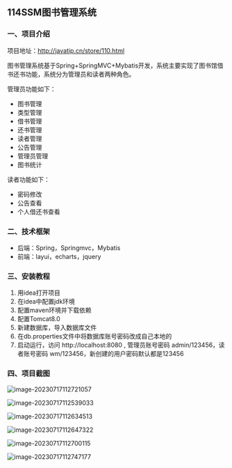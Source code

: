 ## 114SSM图书管理系统

### 一、项目介绍

项目地址：http://javatip.cn/store/110.html

图书管理系统基于Spring+SpringMVC+Mybatis开发，系统主要实现了图书馆借书还书功能，系统分为管理员和读者两种角色。

管理员功能如下：

- 图书管理
- 类型管理
- 借书管理
- 还书管理
- 读者管理
- 公告管理
- 管理员管理
- 图书统计

读者功能如下：

- 密码修改
- 公告查看
- 个人借还书查看

### 二、技术框架

- 后端：Spring，Springmvc，Mybatis
- 前端：layui，echarts，jquery

### 三、安装教程

1. 用idea打开项目
2. 在idea中配置jdk环境
3. 配置maven环境并下载依赖
4. 配置Tomcat8.0
5. 新建数据库，导入数据库文件
6. 在db.properties文件中将数据库账号密码改成自己本地的
7. 启动运行，访问 http://localhost:8080  , 管理员账号密码 admin/123456，读者账号密码 wm/123456，新创建的用户密码默认都是123456

### 四、项目截图

![image-20230717112721057](http://image.javatip.cn/bysj/20230717112721.png)

![image-20230717112539033](http://image.javatip.cn/bysj/20230717112547.png)

![image-20230717112634513](http://image.javatip.cn/bysj/20230717112634.png)

![image-20230717112647322](http://image.javatip.cn/bysj/20230717112647.png)

![image-20230717112700115](http://image.javatip.cn/bysj/20230717112700.png)

![image-20230717112747177](http://image.javatip.cn/bysj/20230717112747.png)
